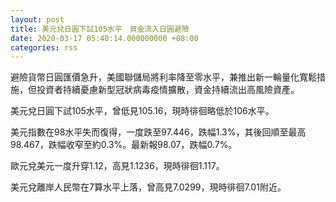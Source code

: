 ```yaml
---
layout: post
title: 美元兌日圓下試105水平　資金流入日圓避險
date: 2020-03-17 05:40:14.000000000 +08:00
categories: rss
---
```


避險貨幣日圓匯價急升，美國聯儲局將利率降至零水平，兼推出新一輪量化寬鬆措施，但投資者持續憂慮新型冠狀病毒疫情擴散，資金持續流出高風險資產。

美元兌日圓下試105水平，曾低見105.16，現時徘徊略低於106水平。

美元指數在98水平失而復得，一度跌至97.446，跌幅1.3%，其後回順至最高98.467，跌幅收窄至約0.3%。最新報98.07，跌幅0.7%。

歐元兌美元一度升穿1.12，高見1.1236，現時徘徊1.117。

美元兌離岸人民幣在7算水平上落，曾高見7.0299，現時徘徊7.01附近。
